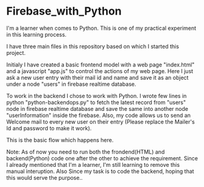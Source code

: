 # Firebase_with_Python

I'm a learner when comes to Python. This is one of my practical experiment in this learning process.

I have three main files in this repository based on which I started this project.

Initialy I have created a basic frontend model with a web page "index.html" and a javascript "app.js" to control the actions of my web page. Here I just ask a new user entry with their mail id and name and save it as an object under a node "users" in firebase realtime database.

To work in the backend I chose to work with Python. I wrote few lines in python "python-backendops.py" to fetch the latest record from "users" node in firebase realtime database and save the same into another node "userInformation" inside the firebase. Also, my code allows us to send an Welcome mail to every new user on their entry (Please replace the Mailer's Id and password to make it work).

This is the basic flow which happens here.

Note: As of now you need to run both the frondend(HTML) and backend(Python) code one after the other to achieve the requirement. Since I already mentioned that I'm a learner, I'm still learning to remove this manual interuption. Also Since my task is to code the backend, hoping that this would serve the purpose..
